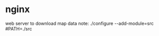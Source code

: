 # nginx
web server to download map data
note: ./configure --add-module=src               #PATH=./src
